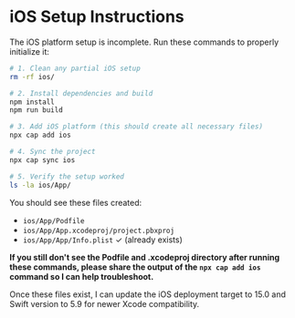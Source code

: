 # iOS Setup Instructions

The iOS platform setup is incomplete. Run these commands to properly initialize it:

```bash
# 1. Clean any partial iOS setup
rm -rf ios/

# 2. Install dependencies and build
npm install
npm run build

# 3. Add iOS platform (this should create all necessary files)
npx cap add ios

# 4. Sync the project
npx cap sync ios

# 5. Verify the setup worked
ls -la ios/App/
```

You should see these files created:
- `ios/App/Podfile`
- `ios/App/App.xcodeproj/project.pbxproj`
- `ios/App/App/Info.plist` ✓ (already exists)

**If you still don't see the Podfile and .xcodeproj directory after running these commands, please share the output of the `npx cap add ios` command so I can help troubleshoot.**

Once these files exist, I can update the iOS deployment target to 15.0 and Swift version to 5.9 for newer Xcode compatibility.